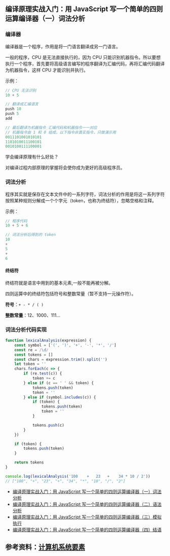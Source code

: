 ## 编译原理实战入门：用 JavaScript 写一个简单的四则运算编译器（一）词法分析

### 编译器
编译器是一个程序，作用是将一门语言翻译成另一门语言。

一般的程序，CPU 是无法直接执行的，因为 CPU 只能识别机器指令。所以要想执行一个程序，首先要将高级语言编写的程序翻译为汇编代码，再将汇编代码翻译为机器指令，这样 CPU 才能识别并执行。

示例：
```js
// CPU 无法识别
10 + 5

// 翻译成汇编语言
push 10
push 5
add

// 最后翻译为机器指令 汇编代码和机器指令一一对应
// 机器指令由 1 和 0 组成，以下指令非真实指令，只做演示用
0011101001010101
1101010011100101
0010100111100001
```
学会编译原理有什么好处？

对编译过程内部原理的掌握将会使你成为更好的高级程序员。

### 词法分析
程序其实就是保存在文本文件中的一系列字符，词法分析的作用是将这一系列字符按照某种规则分解成一个个字元（token，也称为终结符），忽略空格和注释。

示例：
```js
// 程序代码
10 + 5 + 6

// 词法分析后得到的 token
10
+
5
+
6
```

#### 终结符
终结符就是语言中用到的基本元素,一般不能再被分解。

四则运算中的终结符包括符号和整数常量（暂不支持一元操作符）。

**符号**：`+ - * / ( )`

**整数常量**：12、1000、111...

### 词法分析代码实现
```js
function lexicalAnalysis(expression) {
    const symbol = ['(', ')', '+', '-', '*', '/']
    const re = /\d/
    const tokens = []
    const chars = expression.trim().split('')
    let token = ''
    chars.forEach(c => {
        if (re.test(c)) {
            token += c
        } else if (c == ' ' && token) {
            tokens.push(token)
            token = ''
        } else if (symbol.includes(c)) {
            if (token) {
                tokens.push(token)
                token = ''
            } 

            tokens.push(c)
        }
    })

    if (token) {
        tokens.push(token)
    }

    return tokens
}

console.log(lexicalAnalysis('100    +   23   +    34 * 10 / 2')) 
// ["100", "+", "23", "+", "34", "*", "10", "/", "2"]
```
* [编译原理实战入门：用 JavaScript 写一个简单的四则运算编译器（一）词法分析](https://github.com/woai3c/Front-end-articles/blob/master/four-operations-1.md)
* [编译原理实战入门：用 JavaScript 写一个简单的四则运算编译器（二）语法分析](https://github.com/woai3c/Front-end-articles/blob/master/four-operations-2.md)
* [编译原理实战入门：用 JavaScript 写一个简单的四则运算编译器（三）模拟执行](https://github.com/woai3c/Front-end-articles/blob/master/four-operations-3.md)
* [编译原理实战入门：用 JavaScript 写一个简单的四则运算编译器（四）结语](https://github.com/woai3c/Front-end-articles/blob/master/four-operations-4.md)

## 参考资料：[计算机系统要素](https://book.douban.com/subject/1998341/)
